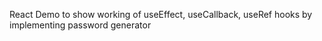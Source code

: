 React Demo to show working of useEffect, useCallback, useRef hooks by implementing password generator
